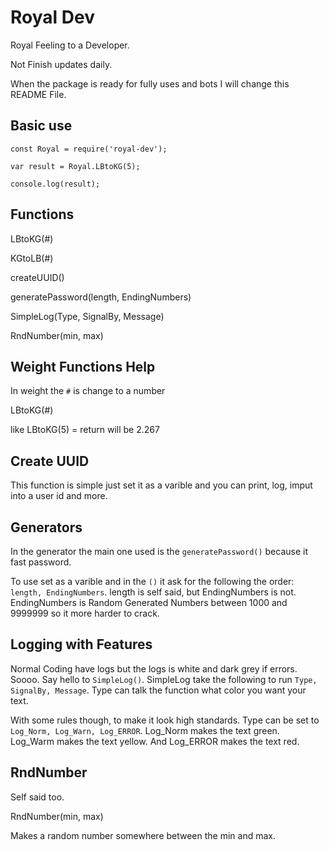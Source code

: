 # Royal Dev

Royal Feeling to a Developer.


Not Finish updates daily.

When the package is ready for fully uses and bots I will change this README File.


## Basic use

```
const Royal = require('royal-dev');

var result = Royal.LBtoKG(5);

console.log(result);
```


## Functions

LBtoKG(#)

KGtoLB(#)

createUUID()

generatePassword(length, EndingNumbers)

SimpleLog(Type, SignalBy, Message)

RndNumber(min, max)


## Weight Functions Help

In weight the `#` is change to a number

LBtoKG(#)

like LBtoKG(5) = return will be 2.267


## Create UUID

This function is simple just set it as a varible and you can print, log, imput into a user id and more.


## Generators

In the generator the main one used is the `generatePassword()` because it fast password.

To use set as a varible and in the `()` it ask for the following the order: `length, EndingNumbers`. length is self said, but EndingNumbers is not. EndingNumbers is Random Generated Numbers between 1000 and 9999999 so it more harder to crack.


## Logging with Features

Normal Coding have logs but the logs is white and dark grey if errors. Soooo. Say hello to `SimpleLog()`. SimpleLog take the following to run `Type, SignalBy, Message`.
Type can talk the function what color you want your text.


With some rules though, to make it look high standards. Type can be set to `Log_Norm, Log_Warn, Log_ERROR`. Log\_Norm makes the text green. Log\_Warm makes the text yellow. And Log\_ERROR makes the text red.


## RndNumber

Self said too.

RndNumber(min, max)

Makes a random number somewhere between the min and max.
